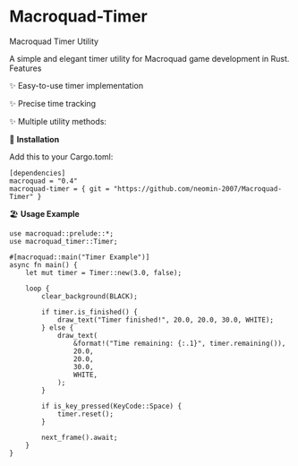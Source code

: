# Macroquad-Timer
Macroquad Timer Utility

A simple and elegant timer utility for Macroquad game development in Rust.
Features

✨ Easy-to-use timer implementation

✨ Precise time tracking

✨ Multiple utility methods:

🧩 **Installation**

Add this to your Cargo.toml:

```
[dependencies]
macroquad = "0.4"
macroquad-timer = { git = "https://github.com/neomin-2007/Macroquad-Timer" }
```

🏖️ **Usage Example**

```
use macroquad::prelude::*;
use macroquad_timer::Timer;

#[macroquad::main("Timer Example")]
async fn main() {
    let mut timer = Timer::new(3.0, false);
    
    loop {
        clear_background(BLACK);
        
        if timer.is_finished() {
            draw_text("Timer finished!", 20.0, 20.0, 30.0, WHITE);
        } else {
            draw_text(
                &format!("Time remaining: {:.1}", timer.remaining()),
                20.0,
                20.0,
                30.0,
                WHITE,
            );
        }
        
        if is_key_pressed(KeyCode::Space) {
            timer.reset();
        }
        
        next_frame().await;
    }
}
```
